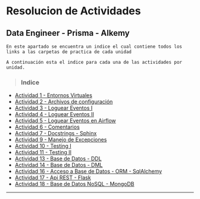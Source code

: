 # Resolucion de Actividades 
## Data Engineer - Prisma - Alkemy
`En este apartado se encuentra un indice el cual contiene todos los links a las carpetas de practica de cada unidad`

`A continuación esta el indice para cada una de las actividades por unidad.`<br>

> ### **Indice**
- [Actividad 1 - Entornos Virtuales](./act_1)
- [Actividad 2 - Archivos de configuración](./act_2_decouple)
- [Actividad 3 - Loguear Eventos I](./act_3_log)
- [Actividad 4 - Loguear Eventos II](./act_4_logII)
- [Actividad 5 - Loguear Eventos en Airflow](./act_5_airflow)
- [Actividad 6 - Comentarios](./act_6_comentarios)
- [Actividad 7 - Docstrings - Sphinx](./Act_7_docstring)
- [Actividad 9 - Manejo de Excepciones](./act_9_excepciones)
- [Actividad 10 - Testing I](./act_10_testing1)
- [Actividad 11 - Testing II](./act_11_testing2)
- [Actividad 13 - Base de Datos - DDL](./act_13_sql-ddl)
- [Actividad 14 - Base de Datos - DML](./act_14_sql-dml)
- [Actividad 16 - Acceso a Base de Datos - ORM - SqlAlchemy](./Act_16_ORM)
- [Actividad 17 - Api REST - Flask](./Act_17_Apis-Flask)
- [Actividad 18 - Base de Datos NoSQL - MongoDB](./Act_18_NoSQL-mongodb)

****
